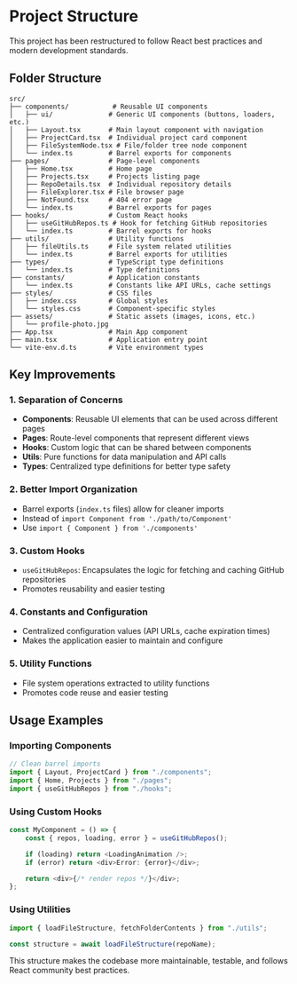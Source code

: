 # Project Structure

This project has been restructured to follow React best practices and modern development standards.

## Folder Structure

```
src/
├── components/           # Reusable UI components
│   ├── ui/              # Generic UI components (buttons, loaders, etc.)
│   ├── Layout.tsx       # Main layout component with navigation
│   ├── ProjectCard.tsx  # Individual project card component
│   ├── FileSystemNode.tsx # File/folder tree node component
│   └── index.ts         # Barrel exports for components
├── pages/               # Page-level components
│   ├── Home.tsx         # Home page
│   ├── Projects.tsx     # Projects listing page
│   ├── RepoDetails.tsx  # Individual repository details
│   ├── FileExplorer.tsx # File browser page
│   ├── NotFound.tsx     # 404 error page
│   └── index.ts         # Barrel exports for pages
├── hooks/               # Custom React hooks
│   ├── useGitHubRepos.ts # Hook for fetching GitHub repositories
│   └── index.ts         # Barrel exports for hooks
├── utils/               # Utility functions
│   ├── fileUtils.ts     # File system related utilities
│   └── index.ts         # Barrel exports for utilities
├── types/               # TypeScript type definitions
│   └── index.ts         # Type definitions
├── constants/           # Application constants
│   └── index.ts         # Constants like API URLs, cache settings
├── styles/              # CSS files
│   ├── index.css        # Global styles
│   └── styles.css       # Component-specific styles
├── assets/              # Static assets (images, icons, etc.)
│   └── profile-photo.jpg
├── App.tsx              # Main App component
├── main.tsx             # Application entry point
└── vite-env.d.ts        # Vite environment types
```

## Key Improvements

### 1. Separation of Concerns

-   **Components**: Reusable UI elements that can be used across different pages
-   **Pages**: Route-level components that represent different views
-   **Hooks**: Custom logic that can be shared between components
-   **Utils**: Pure functions for data manipulation and API calls
-   **Types**: Centralized type definitions for better type safety

### 2. Better Import Organization

-   Barrel exports (`index.ts` files) allow for cleaner imports
-   Instead of `import Component from './path/to/Component'`
-   Use `import { Component } from './components'`

### 3. Custom Hooks

-   `useGitHubRepos`: Encapsulates the logic for fetching and caching GitHub repositories
-   Promotes reusability and easier testing

### 4. Constants and Configuration

-   Centralized configuration values (API URLs, cache expiration times)
-   Makes the application easier to maintain and configure

### 5. Utility Functions

-   File system operations extracted to utility functions
-   Promotes code reuse and easier testing

## Usage Examples

### Importing Components

```typescript
// Clean barrel imports
import { Layout, ProjectCard } from "./components";
import { Home, Projects } from "./pages";
import { useGitHubRepos } from "./hooks";
```

### Using Custom Hooks

```typescript
const MyComponent = () => {
    const { repos, loading, error } = useGitHubRepos();

    if (loading) return <LoadingAnimation />;
    if (error) return <div>Error: {error}</div>;

    return <div>{/* render repos */}</div>;
};
```

### Using Utilities

```typescript
import { loadFileStructure, fetchFolderContents } from "./utils";

const structure = await loadFileStructure(repoName);
```

This structure makes the codebase more maintainable, testable, and follows React community best practices.
